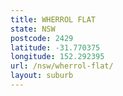 ```yaml
---
title: WHERROL FLAT
state: NSW
postcode: 2429
latitude: -31.770375
longitude: 152.292395
url: /nsw/wherrol-flat/
layout: suburb
---
```

